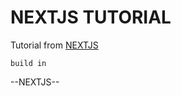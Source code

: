 <h1>NEXTJS TUTORIAL</h1>

<p>Tutorial from <a href="https://nextjs.org/learn/basics/create-nextjs-app?utm_source=next-site&utm_medium=nav-cta&utm_campaign=next-website">NEXTJS</a></p>
<code>build in</code>

<p>--NEXTJS--</p>
